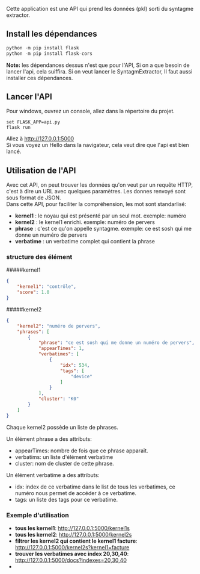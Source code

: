Cette application est une API qui prend les données (pkl) sorti du syntagme extractor.

## Install les dépendances

```python
python -m pip install flask
python -m pip install flask-cors
```

**Note:** les dépendances dessus n'est que pour l'API, Si on a que besoin de lancer l'api, cela suiffira. Si on veut lancer le SyntagmExtractor, Il faut aussi installer ces dépendances.

## Lancer l'API

Pour windows, ouvrez un console, allez dans la répertoire du projet.

```shell
set FLASK_APP=api.py
flask run
```

Allez à http://127.0.0.1:5000      
Si vous voyez un Hello dans la navigateur, cela veut dire que  l'api est bien lancé.


## Utilisation de l'API

Avec cet API, on peut trouver les données qu'on veut par un requête HTTP, c'est à dire un URL avec quelques paramètres. Les donnes renvoyé sont sous format de JSON.     
Dans cette API, pour faciliter la compréhension, les mot sont standarlisé:

* <b>kernel1</b> : le noyau qui est présenté par un seul mot. exemple: numéro
* <b>kernel2</b> : le kernel1 enrichi. exemple: numéro de pervers
* <b>phrase</b> : c'est ce qu'on appelle syntagme. exemple: ce est sosh qui me donne un numéro de pervers
* <b>verbatime</b> : un verbatime complet qui contient la phrase

### structure des élément

#####kernel1
```json
{
    "kernel1": "contrôle",
    "score": 1.0
}
```

#####kernel2
```json
{
    "kernel2": "numéro de pervers",
    "phrases": [
        {
            "phrase": "ce est sosh qui me donne un numéro de pervers",
            "appearTimes": 1,
            "verbatimes": [
                {
                    "idx": 534,
                    "tags": [
                        "device"
                    ]
                }
            ],
            "cluster": "K0"
        }
    ]
}
```
Chaque kernel2 possède un liste de phrases.   

Un élément phrase a des attributs:

* appearTimes: nombre de fois que ce phrase apparaît.
* verbatims: un liste d'élément verbatime
* cluster: nom de cluster de cette phrase.

Un élément verbatime a des attributs:
* idx: index de ce verbatime dans le list de tous les verbatimes, ce numéro nous permet de accéder à ce verbatime.
* tags: un liste des tags pour ce verbatime.


### Exemple d'utilisation

* <b>tous les kernel1</b>: http://127.0.0.1:5000/kernel1s
* <b>tous les kernel2</b>: http://127.0.0.1:5000/kernel2s
* <b>filtrer les kernel2 qui contient le kernel1 facture</b>: http://127.0.0.1:5000/kernel2s?kernel1=facture
* <b>trouver les verbatimes avec index 20,30,40</b>: http://127.0.0.1:5000/docs?indexes=20,30,40
* 

